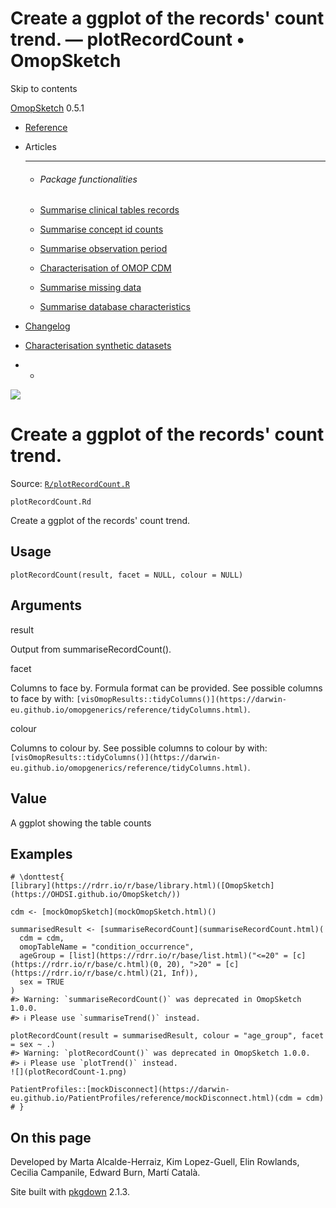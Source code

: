 # Create a ggplot of the records' count trend. — plotRecordCount • OmopSketch

Skip to contents

[OmopSketch](../index.html) 0.5.1

  * [Reference](../reference/index.html)
  * Articles
    * * * *

    * ###### Package functionalities

    * [Summarise clinical tables records](../articles/summarise_clinical_tables_records.html)
    * [Summarise concept id counts](../articles/summarise_concept_id_counts.html)
    * [Summarise observation period](../articles/summarise_observation_period.html)
    * [Characterisation of OMOP CDM](../articles/characterisation.html)
    * [Summarise missing data](../articles/missing_data.html)
    * [Summarise database characteristics](../articles/database_characteristics.html)
  * [Changelog](../news/index.html)
  * [Characterisation synthetic datasets](https://dpa-pde-oxford.shinyapps.io/OmopSketchCharacterisation/)


  *   * [](https://github.com/OHDSI/OmopSketch/)



![](../logo.png)

# Create a ggplot of the records' count trend.

Source: [`R/plotRecordCount.R`](https://github.com/OHDSI/OmopSketch/blob/main/R/plotRecordCount.R)

`plotRecordCount.Rd`

Create a ggplot of the records' count trend.

## Usage
    
    
    plotRecordCount(result, facet = NULL, colour = NULL)

## Arguments

result
    

Output from summariseRecordCount().

facet
    

Columns to face by. Formula format can be provided. See possible columns to face by with: `[visOmopResults::tidyColumns()](https://darwin-eu.github.io/omopgenerics/reference/tidyColumns.html)`.

colour
    

Columns to colour by. See possible columns to colour by with: `[visOmopResults::tidyColumns()](https://darwin-eu.github.io/omopgenerics/reference/tidyColumns.html)`.

## Value

A ggplot showing the table counts

## Examples
    
    
    # \donttest{
    [library](https://rdrr.io/r/base/library.html)([OmopSketch](https://OHDSI.github.io/OmopSketch/))
    
    cdm <- [mockOmopSketch](mockOmopSketch.html)()
    
    summarisedResult <- [summariseRecordCount](summariseRecordCount.html)(
      cdm = cdm,
      omopTableName = "condition_occurrence",
      ageGroup = [list](https://rdrr.io/r/base/list.html)("<=20" = [c](https://rdrr.io/r/base/c.html)(0, 20), ">20" = [c](https://rdrr.io/r/base/c.html)(21, Inf)),
      sex = TRUE
    )
    #> Warning: `summariseRecordCount()` was deprecated in OmopSketch 1.0.0.
    #> ℹ Please use `summariseTrend()` instead.
    
    plotRecordCount(result = summarisedResult, colour = "age_group", facet = sex ~ .)
    #> Warning: `plotRecordCount()` was deprecated in OmopSketch 1.0.0.
    #> ℹ Please use `plotTrend()` instead.
    ![](plotRecordCount-1.png)
    
    PatientProfiles::[mockDisconnect](https://darwin-eu.github.io/PatientProfiles/reference/mockDisconnect.html)(cdm = cdm)
    # }
    

## On this page

Developed by Marta Alcalde-Herraiz, Kim Lopez-Guell, Elin Rowlands, Cecilia Campanile, Edward Burn, Martí Català.

Site built with [pkgdown](https://pkgdown.r-lib.org/) 2.1.3.
